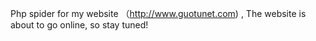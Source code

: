 Php spider for my website （http://www.guotunet.com) , The  website is about to go online, so stay tuned!
